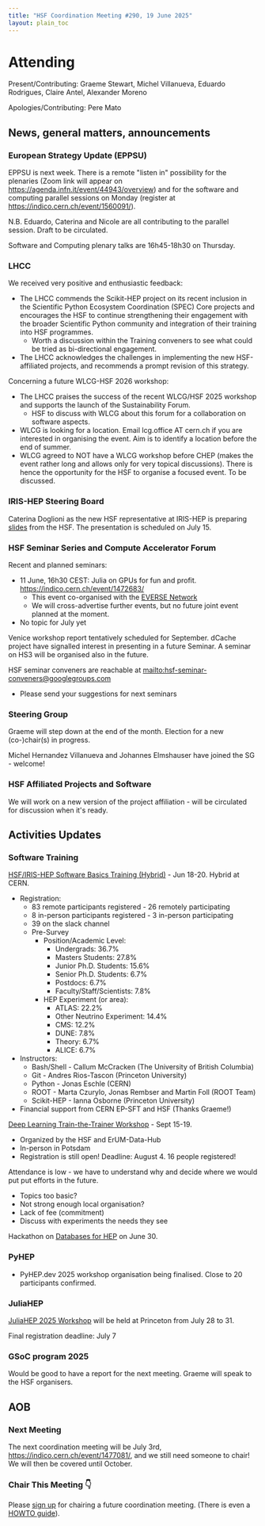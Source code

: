 ```yaml
---
title: "HSF Coordination Meeting #290, 19 June 2025"
layout: plain_toc
---
```


# Attending

Present/Contributing: Graeme Stewart, Michel Villanueva, Eduardo Rodrigues, Claire Antel, Alexander Moreno

Apologies/Contributing: Pere Mato

## News, general matters, announcements

### European Strategy Update (EPPSU) 

EPPSU is next week. There is a remote "listen in" possibility for the plenaries (Zoom link will appear on <https://agenda.infn.it/event/44943/overview>) and
for the software and computing parallel sessions on Monday (register at <https://indico.cern.ch/event/1560091/>).

N.B. Eduardo, Caterina and Nicole are all contributing to the parallel session. Draft to be circulated. 

Software and Computing plenary talks are 16h45-18h30 on Thursday.

### LHCC

We received very positive and enthusiastic feedback:
- The LHCC commends the Scikit-HEP project on its recent inclusion in the Scientific Python Ecosystem Coordination (SPEC) Core projects and encourages the HSF to continue strengthening their engagement with the broader Scientific Python community and integration of their training into HSF programmes.
    - Worth a discussion within the Training conveners to see what could be tried as bi-directional engagement.
- The LHCC acknowledges the challenges in implementing the new HSF-affiliated projects, and recommends a prompt revision of this strategy.

Concerning a future WLCG-HSF 2026 workshop:

- The LHCC praises the success of the recent WLCG/HSF 2025 workshop and supports the launch of the Sustainability Forum.
    - HSF to discuss with WLCG about this forum for a collaboration on software aspects.
- WLCG is looking for a location. Email lcg.office AT cern.ch if you are interested in organising the event. Aim is to identify a location before the end of summer.
- WLCG agreed to NOT have a WLCG workshop before CHEP  (makes the event rather long and allows only for very topical discussions). There is hence the opportunity for the HSF to organise a focused event. To be discussed.


### IRIS-HEP Steering Board

Caterina Doglioni as the new HSF representative at IRIS-HEP is preparing [slides](https://docs.google.com/presentation/d/1zrV0P_kIDxwDS9bZsYYE6S3HXPUsaEXfKkQUYr8EjmA/edit?usp=sharing) from the HSF. The presentation is scheduled on July 15.

### HSF Seminar Series and Compute Accelerator Forum

Recent and planned seminars:

- 11 June, 16h30 CEST: Julia on GPUs for fun and profit. <https://indico.cern.ch/event/1472683/>
    - This event co-organised with the [EVERSE Network](https://everse.software/network/)
    - We will cross-advertise further events, but no future joint event planned at the moment.
- No topic for July yet

Venice workshop report tentatively scheduled for September. dCache project have signalled interest in presenting in a future Seminar. A seminar on HS3 will be organised also in the future.

HSF seminar conveners are reachable at <mailto:hsf-seminar-conveners@googlegroups.com>

- Please send your suggestions for next seminars

### Steering Group

Graeme will step down at the end of the month. Election for a new (co-)chair(s) in progress.

Michel Hernandez Villanueva and Johannes Elmshauser have joined the SG - welcome!

### HSF Affiliated Projects and Software

We will work on a new version of the project affiliation - will be circulated for discussion when it's ready.


## Activities Updates

### Software Training

[HSF/IRIS-HEP Software Basics Training (Hybrid)](https://indico.cern.ch/event/1516608/) - Jun 18-20. Hybrid at CERN. 
- Registration:
    - 83 remote participants registered - 26 remotely participating
    - 8 in-person participants registered - 3 in-person participating
    - 39 on the slack channel
    - Pre-Survey
        - Position/Academic Level:
            - Undergrads: 36.7%
            - Masters Students: 27.8%
            - Junior Ph.D. Students: 15.6%
            - Senior Ph.D. Students: 6.7%
            - Postdocs: 6.7%
            - Faculty/Staff/Scientists: 7.8%
        - HEP Experiment (or area):
            - ATLAS: 22.2%
            - Other Neutrino Experiment: 14.4%
            - CMS: 12.2%
            - DUNE: 7.8%
            - Theory: 6.7%
            - ALICE: 6.7%
- Instructors:
    - Bash/Shell - Callum McCracken (The University of British Columbia)
    - Git - Andres Rios-Tascon (Princeton University)
    - Python - Jonas Eschle (CERN)
    - ROOT - Marta Czurylo, Jonas Rembser and Martin Foll (ROOT Team)
    - Scikit-HEP - Ianna Osborne (Princeton University)
- Financial support from CERN EP-SFT and HSF (Thanks Graeme!)

[Deep Learning Train-the-Trainer Workshop](https://indico.desy.de/event/47263/) - Sept 15-19. 
- Organized by the HSF and ErUM-Data-Hub 
- In-person in Potsdam 
- Registration is still open! Deadline: August 4. 16 people registered!

Attendance is low - we have to understand why and decide where we would put put efforts in the future.

- Topics too basic?
- Not strong enough local organisation?
- Lack of fee (commitment)
- Discuss with experiments the needs they see

Hackathon on [Databases for HEP](https://hsf-training.github.io/hsf-training-databases-basics/index.html) on June 30.

### PyHEP

- PyHEP.dev 2025 workshop organisation being finalised. Close to 20 participants confirmed.

### JuliaHEP

[JuliaHEP 2025 Workshop](https://indico.cern.ch/event/1488852/) will be held at Princeton from July 28 to 31.

Final registration deadline: July 7


### GSoC program 2025

Would be good to have a report for the next meeting. Graeme will speak to the HSF organisers.

## AOB

### Next Meeting

The next coordination meeting will be July 3rd, <https://indico.cern.ch/event/1477081/>, and we still need someone to chair! We will then be covered until October.

### Chair This Meeting 👇

Please [sign up](https://docs.google.com/spreadsheets/d/1Z1Z4payCpieOLiVFcC6y9j-KCj71u6xX232LHUgIHfI/edit) for chairing a future coordination meeting. (There is even a [HOWTO guide](https://hepsoftwarefoundation.org/organization/running-meetings.html)).
